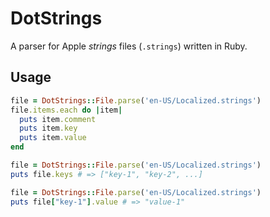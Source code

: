 # DotStrings

A parser for Apple *strings* files (`.strings`) written in Ruby.

## Usage

```ruby
file = DotStrings::File.parse('en-US/Localized.strings')
file.items.each do |item|
  puts item.comment
  puts item.key
  puts item.value
end
```

```ruby
file = DotStrings::File.parse('en-US/Localized.strings')
puts file.keys # => ["key-1", "key-2", ...]
```

```ruby
file = DotStrings::File.parse('en-US/Localized.strings')
puts file["key-1"].value # => "value-1"
```
